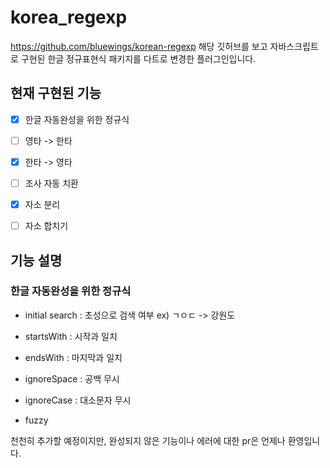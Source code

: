 # korea_regexp

https://github.com/bluewings/korean-regexp
해당 깃허브를 보고 자바스크립트로 구현된 한글 정규표현식 패키지를 다트로 변경한 플러그인입니다.

## 현재 구현된 기능
- [x] 한글 자동완성을 위한 정규식
- [ ] 영타 -> 한타
- [x] 한타 -> 영타
- [ ] 조사 자동 치환
- [X] 자소 분리
- [ ] 자소 합치기


## 기능 설명

### 한글 자동완성을 위한 정규식
- initial search : 초성으로 검색 여부
ex) ㄱㅇㄷ -> 강원도

- startsWith : 시작과 일치

- endsWith : 마지막과 일치

- ignoreSpace : 공백 무시

- ignoreCase : 대소문자 무시

- fuzzy


천천히 추가할 예정이지만, 완성되지 않은 기능이나 에러에 대한 pr은 언제나 환영입니다.
